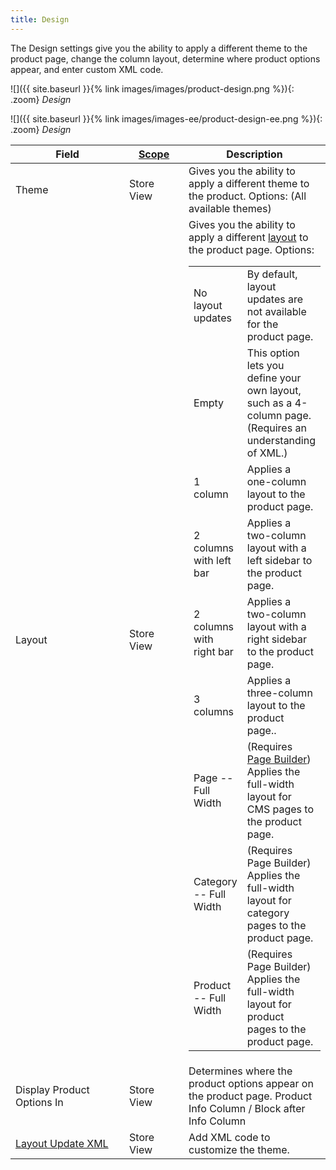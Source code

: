 ```yaml
---
title: Design
---
```


The Design settings give you the ability to apply a different theme to the product page, change the column layout, determine where product options appear, and enter custom XML code.

<!--{% if "Default.CE Only" contains site.edition %}-->
![]({{ site.baseurl }}{% link images/images/product-design.png %}){: .zoom}
*Design*
<!--{% endif %}-->
<!--{% if "Default.EE-B2B" contains site.edition %}-->
![]({{ site.baseurl }}{% link images/images-ee/product-design-ee.png %}){: .zoom}
*Design*
<!--{% endif %}-->

<table>
<col WIDTH="200">
<col WIDTH="100">
<col WIDTH="auto">
      <thead>
         <tr>
            <th>Field</th>
            <th>
               <a href="{{ site.baseurl }}{% link configuration/scope.md %}" class="Scope">Scope</a>
            </th>
            <th>Description</th>
         </tr>
      </thead>
      <tbody markdown="1">
         <tr>
            <td>Theme</td>
            <td>Store View</td>
            <td>Gives you the ability to apply a different theme to the product. Options: (All available themes)</td>
         </tr>
         <!--{% if "Default.EE-B2B" contains site.edition %}-->
         <tr>
            <td>Layout</td>
            <td>Store View</td>
            <td>Gives you the ability to apply a different <a href="{{ site.baseurl }}{% link design/page-layout.md %}">layout</a> to the product page. Options: <table>
            <col WIDTH="150">
            <col WIDTH="auto">
            <tbody markdown="1"><tr><td>No layout updates</td><td>By default, layout updates are not available for the product page.</td></tr><tr><td>Empty</td><td>This option lets you define your own layout, such as a 4-column page. (Requires an understanding of XML.)</td></tr><tr><td>1 column</td><td> Applies a one-column layout to the product page.</td></tr><tr><td>2 columns with left bar</td><td>Applies a two-column layout with a left sidebar to the product page.</td></tr><tr><td>2 columns with right bar</td><td>Applies a two-column layout with a right sidebar to the product page.</td></tr><tr><td>3 columns</td><td>Applies a three-column layout to the product page..</td></tr><!--{% if "Default.EE-B2B" contains site.edition %}--><tr><td>Page -- Full Width</td><td>(Requires <a href="{{ site.baseurl }}{% link cms/page-builder.md %}">Page Builder</a>) Applies the full-width layout for CMS pages to the product page.</td></tr><tr><td>Category -- Full Width</td><td>(Requires Page Builder) Applies the full-width layout for category pages to the product page.</td></tr><tr><td>Product -- Full Width</td><td>(Requires Page Builder) Applies the full-width layout for product pages to the product page.</td></tr><!--{% endif %}-->
            </tbody></table></td>
         </tr>
         <!--{% endif %}-->
         <tr>
            <td>Display Product Options In</td>
            <td>Store View</td>
            <td>Determines where the product options appear on the product page. Product Info Column / Block after Info Column</td>
         </tr>
         <tr>
            <td>
               <a href="{{ site.baseurl }}{% link design/layout-updates.md %}">Layout Update XML</a>
            </td>
            <td>Store View</td>
            <td>Add XML code to customize the theme. </td>
         </tr>
      </tbody>
   </table>
